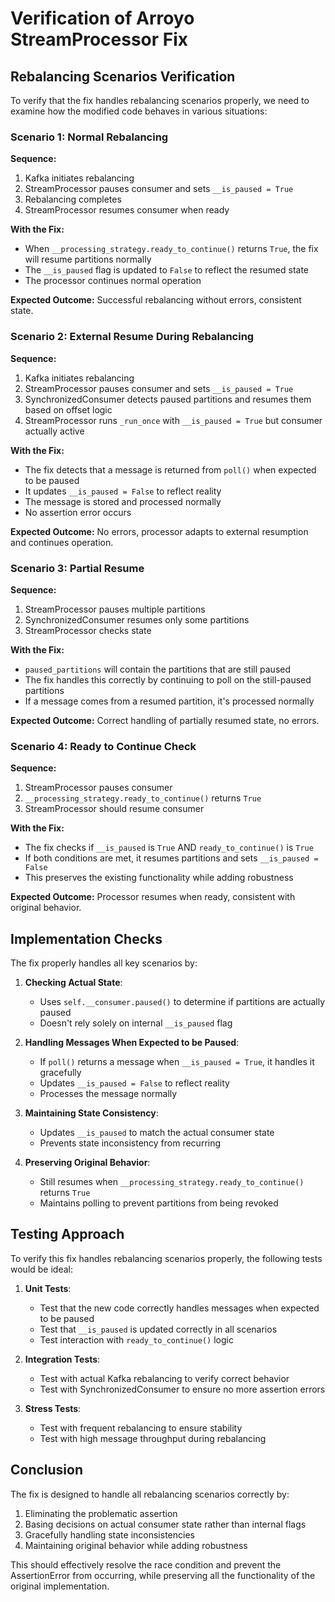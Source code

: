 # Verification of Arroyo StreamProcessor Fix

## Rebalancing Scenarios Verification

To verify that the fix handles rebalancing scenarios properly, we need to examine how the modified code behaves in various situations:

### Scenario 1: Normal Rebalancing

**Sequence:**
1. Kafka initiates rebalancing
2. StreamProcessor pauses consumer and sets `__is_paused = True`
3. Rebalancing completes
4. StreamProcessor resumes consumer when ready

**With the Fix:**
- When `__processing_strategy.ready_to_continue()` returns `True`, the fix will resume partitions normally
- The `__is_paused` flag is updated to `False` to reflect the resumed state
- The processor continues normal operation

**Expected Outcome:** Successful rebalancing without errors, consistent state.

### Scenario 2: External Resume During Rebalancing

**Sequence:**
1. Kafka initiates rebalancing
2. StreamProcessor pauses consumer and sets `__is_paused = True`
3. SynchronizedConsumer detects paused partitions and resumes them based on offset logic
4. StreamProcessor runs `_run_once` with `__is_paused = True` but consumer actually active

**With the Fix:**
- The fix detects that a message is returned from `poll()` when expected to be paused
- It updates `__is_paused = False` to reflect reality
- The message is stored and processed normally
- No assertion error occurs

**Expected Outcome:** No errors, processor adapts to external resumption and continues operation.

### Scenario 3: Partial Resume

**Sequence:**
1. StreamProcessor pauses multiple partitions
2. SynchronizedConsumer resumes only some partitions
3. StreamProcessor checks state

**With the Fix:**
- `paused_partitions` will contain the partitions that are still paused
- The fix handles this correctly by continuing to poll on the still-paused partitions
- If a message comes from a resumed partition, it's processed normally

**Expected Outcome:** Correct handling of partially resumed state, no errors.

### Scenario 4: Ready to Continue Check

**Sequence:**
1. StreamProcessor pauses consumer
2. `__processing_strategy.ready_to_continue()` returns `True`
3. StreamProcessor should resume consumer

**With the Fix:**
- The fix checks if `__is_paused` is `True` AND `ready_to_continue()` is `True`
- If both conditions are met, it resumes partitions and sets `__is_paused = False`
- This preserves the existing functionality while adding robustness

**Expected Outcome:** Processor resumes when ready, consistent with original behavior.

## Implementation Checks

The fix properly handles all key scenarios by:

1. **Checking Actual State**: 
   - Uses `self.__consumer.paused()` to determine if partitions are actually paused
   - Doesn't rely solely on internal `__is_paused` flag

2. **Handling Messages When Expected to be Paused**:
   - If `poll()` returns a message when `__is_paused = True`, it handles it gracefully
   - Updates `__is_paused = False` to reflect reality
   - Processes the message normally

3. **Maintaining State Consistency**:
   - Updates `__is_paused` to match the actual consumer state
   - Prevents state inconsistency from recurring

4. **Preserving Original Behavior**:
   - Still resumes when `__processing_strategy.ready_to_continue()` returns `True`
   - Maintains polling to prevent partitions from being revoked

## Testing Approach

To verify this fix handles rebalancing scenarios properly, the following tests would be ideal:

1. **Unit Tests**:
   - Test that the new code correctly handles messages when expected to be paused
   - Test that `__is_paused` is updated correctly in all scenarios
   - Test interaction with `ready_to_continue()` logic

2. **Integration Tests**:
   - Test with actual Kafka rebalancing to verify correct behavior
   - Test with SynchronizedConsumer to ensure no more assertion errors

3. **Stress Tests**:
   - Test with frequent rebalancing to ensure stability
   - Test with high message throughput during rebalancing

## Conclusion

The fix is designed to handle all rebalancing scenarios correctly by:
1. Eliminating the problematic assertion
2. Basing decisions on actual consumer state rather than internal flags
3. Gracefully handling state inconsistencies
4. Maintaining original behavior while adding robustness

This should effectively resolve the race condition and prevent the AssertionError from occurring, while preserving all the functionality of the original implementation.